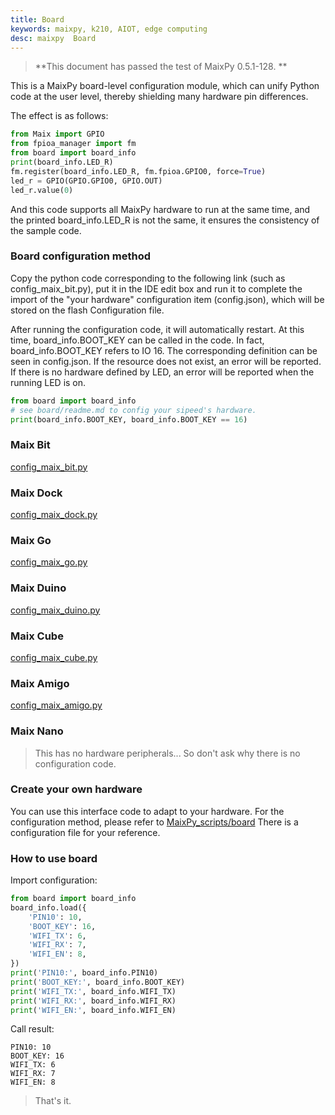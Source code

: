 ```yaml
---
title: Board
keywords: maixpy, k210, AIOT, edge computing
desc: maixpy  Board
---
```



> **This document has passed the test of MaixPy 0.5.1-128. **

This is a MaixPy board-level configuration module, which can unify Python code at the user level, thereby shielding many hardware pin differences.

The effect is as follows:

```python
from Maix import GPIO
from fpioa_manager import fm
from board import board_info
print(board_info.LED_R)
fm.register(board_info.LED_R, fm.fpioa.GPIO0, force=True)
led_r = GPIO(GPIO.GPIO0, GPIO.OUT)
led_r.value(0)
```

And this code supports all MaixPy hardware to run at the same time, and the printed board_info.LED_R is not the same, it ensures the consistency of the sample code.

### Board configuration method

Copy the python code corresponding to the following link (such as config_maix_bit.py), put it in the IDE edit box and run it to complete the import of the "your hardware" configuration item (config.json), which will be stored on the flash Configuration file.

After running the configuration code, it will automatically restart. At this time, board_info.BOOT_KEY can be called in the code. In fact, board_info.BOOT_KEY refers to IO 16. The corresponding definition can be seen in config.json. If the resource does not exist, an error will be reported. If there is no hardware defined by LED, an error will be reported when the running LED is on.

```python
from board import board_info
# see board/readme.md to config your sipeed's hardware.
print(board_info.BOOT_KEY, board_info.BOOT_KEY == 16)
```

### Maix Bit

[config_maix_bit.py](https://github.com/sipeed/MaixPy-v1_scripts/tree/master/board/config_maix_bit.py)

### Maix Dock

[config_maix_dock.py](https://github.com/sipeed/MaixPy-v1_scripts/tree/master/board/config_maix_dock.py)

### Maix Go

[config_maix_go.py](https://github.com/sipeed/MaixPy-v1_scripts/tree/master/board/config_maix_go.py)

### Maix Duino

[config_maix_duino.py](https://github.com/sipeed/MaixPy-v1_scripts/tree/master/board/config_maix_duino.py)

### Maix Cube

[config_maix_cube.py](https://github.com/sipeed/MaixPy-v1_scripts/tree/master/board/config_maix_cube.py)

### Maix Amigo

[config_maix_amigo.py](https://github.com/sipeed/MaixPy-v1_scripts/tree/master/board/config_maix_amigo.py)

### Maix Nano

> This has no hardware peripherals... So don't ask why there is no configuration code.

### Create your own hardware

You can use this interface code to adapt to your hardware. For the configuration method, please refer to [MaixPy_scripts/board](https://github.com/sipeed/MaixPy-v1_scripts/tree/master/board) There is a configuration file for your reference.

### How to use board

Import configuration:

```python
from board import board_info
board_info.load({
    'PIN10': 10,
    'BOOT_KEY': 16,
    'WIFI_TX': 6,
    'WIFI_RX': 7,
    'WIFI_EN': 8,
})
print('PIN10:', board_info.PIN10)
print('BOOT_KEY:', board_info.BOOT_KEY)
print('WIFI_TX:', board_info.WIFI_TX)
print('WIFI_RX:', board_info.WIFI_RX)
print('WIFI_EN:', board_info.WIFI_EN)
```

Call result:

```shell
PIN10: 10
BOOT_KEY: 16
WIFI_TX: 6
WIFI_RX: 7
WIFI_EN: 8
```

> That's it.
